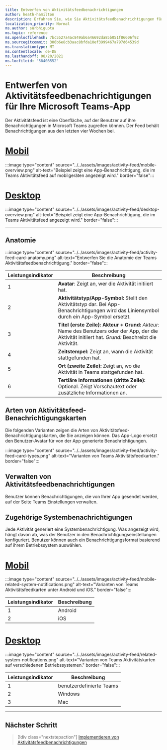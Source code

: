 ```yaml
---
title: Entwerfen von Aktivitätsfeedbenachrichtigungen
author: heath-hamilton
description: Erfahren Sie, wie Sie Aktivitätsfeedbenachrichtigungen für Ihre Teams-App entwerfen und das Microsoft Teams UI Kit erhalten.
localization_priority: Normal
ms.author: surbhigupta
ms.topic: reference
ms.openlocfilehash: 7bc5527a4ac849ab6a46692da85b051f86606f92
ms.sourcegitcommit: 306b6e8cb3aac8bfda10ef3999467a797d64539d
ms.translationtype: MT
ms.contentlocale: de-DE
ms.lasthandoff: 08/20/2021
ms.locfileid: "58408552"
---
```

# <a name="designing-activity-feed-notifications-for-your-microsoft-teams-app"></a>Entwerfen von Aktivitätsfeedbenachrichtigungen für Ihre Microsoft Teams-App

Der Aktivitätsfeed ist eine Oberfläche, auf der Benutzer auf ihre Benachrichtigungen in Microsoft Teams zugreifen können. Der Feed behält Benachrichtigungen aus den letzten vier Wochen bei.

# <a name="mobile"></a>[Mobil](#tab/mobile)

:::image type="content" source="../../assets/images/activity-feed/mobile-overview.png" alt-text="Beispiel zeigt eine App-Benachrichtigung, die im Teams Aktivitätsfeed auf mobilgeräten angezeigt wird." border="false":::

# <a name="desktop"></a>[Desktop](#tab/desktop)

:::image type="content" source="../../assets/images/activity-feed/desktop-overview.png" alt-text="Beispiel zeigt eine App-Benachrichtigung, die im Teams Aktivitätsfeed angezeigt wird." border="false":::

---

## <a name="anatomy"></a>Anatomie

:::image type="content" source="../../assets/images/activity-feed/activity-feed-card-anatomy.png" alt-text="Entwerfen Sie die Anatomie der Teams Aktivitätsfeedbenachrichtigung." border="false":::

|Leistungsindikator|Beschreibung|
|----------|-----------|
|1|**Avatar**: Zeigt an, wer die Aktivität initiiert hat.|
|2|**Aktivitätstyp/App-Symbol:** Stellt den Aktivitätstyp dar. Bei App-Benachrichtigungen wird das Liniensymbol durch ein App-Symbol ersetzt.|
|3|**Titel (erste Zeile): Akteur + Grund:** *Akteur:* Name des Benutzers oder der App, der die Aktivität initiiert hat. *Grund:* Beschreibt die Aktivität.|
|4 |**Zeitstempel:** Zeigt an, wann die Aktivität stattgefunden hat.|
|5 |**Ort (zweite Zeile):** Zeigt an, wo die Aktivität in Teams stattgefunden hat.|
|6 |**Tertiäre Informationen (dritte Zeile):** Optional. Zeigt Vorschautext oder zusätzliche Informationen an.|

## <a name="types-of-activity-feed-notification-cards"></a>Arten von Aktivitätsfeed-Benachrichtigungskarten

Die folgenden Varianten zeigen die Arten von Aktivitätsfeed-Benachrichtigungskarten, die Sie anzeigen können. Das App-Logo ersetzt den Benutzer-Avatar für von der App generierte Benachrichtigungen.

:::image type="content" source="../../assets/images/activity-feed/activity-feed-card-types.png" alt-text="Varianten von Teams Aktivitätsfeedkarten." border="false":::

## <a name="manage-activity-feed-notifications"></a>Verwalten von Aktivitätsfeedbenachrichtigungen

Benutzer können Benachrichtigungen, die von Ihrer App gesendet werden, auf der Seite Teams Einstellungen verwalten.

## <a name="related-system-notifications"></a>Zugehörige Systembenachrichtigungen

Jede Aktivität generiert eine Systembenachrichtigung. Was angezeigt wird, hängt davon ab, was der Benutzer in den Benachrichtigungseinstellungen konfiguriert. Benutzer können auch ein Benachrichtigungsformat basierend auf ihrem Betriebssystem auswählen.

# <a name="mobile"></a>[Mobil](#tab/mobile)

:::image type="content" source="../../assets/images/activity-feed/mobile-related-system-notifications.png" alt-text="Varianten von Teams Aktivitätsfeedkarten unter Android und iOS." border="false":::

|Leistungsindikator|Beschreibung|
|----------|-----------|
|1|Android|
|2|iOS|

# <a name="desktop"></a>[Desktop](#tab/desktop)

:::image type="content" source="../../assets/images/activity-feed/related-system-notifications.png" alt-text="Varianten von Teams Aktivitätskarten auf verschiedenen Betriebssystemen." border="false":::

|Leistungsindikator|Beschreibung|
|----------|-----------|
|1|benutzerdefinierte Teams|
|2|Windows|
|3|Mac|

---

## <a name="next-step"></a>Nächster Schritt

> [!div class="nextstepaction"]
> [Implementieren von Aktivitätsfeedbenachrichtigungen](/graph/teams-send-activityfeednotifications)

